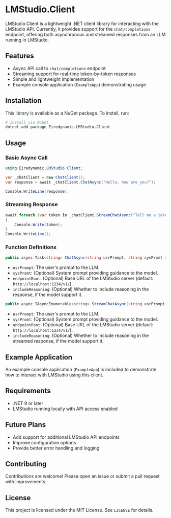 # LMStudio.Client

LMStudio.Client is a lightweight .NET client library for interacting with the LMStudio API. Currently, it provides support for the `chat/completions` endpoint, offering both asynchronous and streamed responses from an LLM running in LMStudio.

## Features
- Async API call to `chat/completions` endpoint
- Streaming support for real-time token-by-token responses
- Simple and lightweight implementation
- Example console application (`ExampleApp`) demonstrating usage

## Installation

This library is available as a NuGet package. To install, run:

```sh
# Install via NuGet
dotnet add package Eiredynamic.LMStudio.Client
```

## Usage

### Basic Async Call
```csharp
using Eiredynamic.LMStudio.Client;

var _chatClient = new ChatClient();
var response = await _chatClient.ChatAsync("Hello, how are you?");

Console.WriteLine(response);
```

### Streaming Response
```csharp
await foreach (var token in _chatClient.StreamChatAsync("Tell me a joke."))
{
    Console.Write(token);
}
Console.WriteLine();
```

### Function Definitions

```csharp
public async Task<string> ChatAsync(string usrPrompt, string sysPromt = _sysPromt, string endpointRoot = _endpointRoot, bool includeReasoning = false)
```

- `usrPrompt`: The user's prompt to the LLM.
- `sysPromt`: (Optional) System prompt providing guidance to the model.
- `endpointRoot`: (Optional) Base URL of the LMStudio server (default: `http://localhost:1234/v1/`).
- `includeReasoning`: (Optional) Whether to include reasoning in the response, if the model support it.

```csharp
public async IAsyncEnumerable<string> StreamChatAsync(string usrPrompt, string sysPromt = _sysPromt, string endpointRoot = _endpointRoot, bool includeReasoning = false)
```

- `usrPrompt`: The user's prompt to the LLM.
- `sysPromt`: (Optional) System prompt providing guidance to the model.
- `endpointRoot`: (Optional) Base URL of the LMStudio server (default: `http://localhost:1234/v1/`).
- `includeReasoning`: (Optional) Whether to include reasoning in the streamed response, if the model support it.

## Example Application
An example console application (`ExampleApp`) is included to demonstrate how to interact with LMStudio using this client.

## Requirements
- .NET 9 or later
- LMStudio running locally with API access enabled

## Future Plans
- Add support for additional LMStudio API endpoints
- Improve configuration options
- Provide better error handling and logging

## Contributing
Contributions are welcome! Please open an issue or submit a pull request with improvements.

## License
This project is licensed under the MIT License. See `LICENSE` for details.

